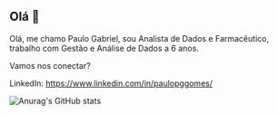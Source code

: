 ## Olá 👋

Olá, me chamo Paulo Gabriel, sou Analista de Dados e Farmacêutico, trabalho com Gestão e Análise de Dados a 6 anos.

Vamos nos conectar?

LinkedIn: https://www.linkedin.com/in/paulopggomes/

![Anurag's GitHub stats](https://github-readme-stats.vercel.app/api?username=paulogabrieldados&show_icons=true&theme=dracula)

<div style= "display: inline_block><br>
  <img align= "center" height= "30" width= "40" src="https://cdn.jsdelivr.net/gh/devicons/devicon@latest/icons/azuresqldatabase/azuresqldatabase-original.svg" />
</div>


